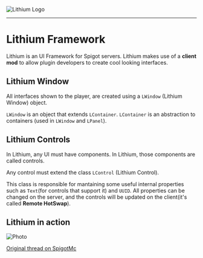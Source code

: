 ![Lithium Logo](https://i.imgur.com/EJx4dOL.png "Lithium logo")

---
# Lithium Framework
Lithium is an UI Framework for Spigot servers. Lithium makes use of a **client mod** to allow plugin developers to create cool looking interfaces.

## Lithium Window
All interfaces shown to the player, are created using a `LWindow` (Lithium Window) object.


`LWindow` is an object that extends `LContainer`. `LContainer` is an abstraction to containers (used in `LWindow` and `LPanel`).

## Lithium Controls
In Lithium, any UI must have components. In Lithium, those components are called controls.

Any control must extend the class `LControl` (Lithium Control).


This class is responsible for mantaining some useful internal properties such as `Text`(for controls that support it) and `UUID`.
All properties can be changed on the server, and the controls will be updated on the client(it's called **Remote HotSwap**).

## Lithium in action
![Photo](https://i.imgur.com/PHT7HRg.gif "Lithium's Remote HotSwap feature")


[Original thread on SpigotMc](https://www.spigotmc.org/threads/lithium.274569/)

